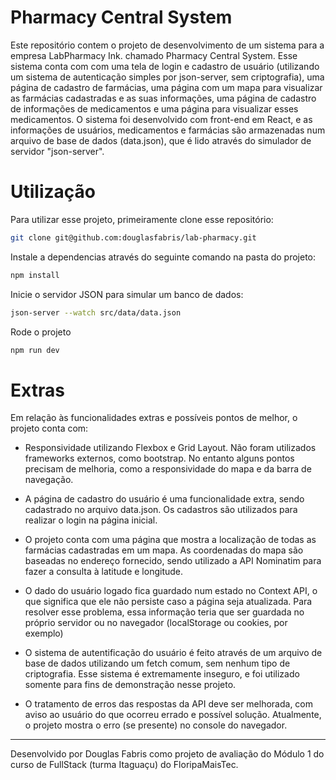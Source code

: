 # Pharmacy Central System

Este repositório contem o projeto de desenvolvimento de um sistema para a empresa LabPharmacy Ink. chamado Pharmacy Central System. Esse sistema conta com com uma tela de login e cadastro de usuário (utilizando um sistema de autenticação simples por json-server, sem criptografia), uma página de cadastro de farmácias, uma página com um mapa para visualizar as farmácias cadastradas e as suas informações, uma página de cadastro de informações de medicamentos e uma página para visualizar esses medicamentos. O sistema foi desenvolvido com front-end em React, e as informações de usuários, medicamentos e farmácias são armazenadas num arquivo de base de dados (data.json), que é lido através do simulador de servidor "json-server".

# Utilização

Para utilizar esse projeto, primeiramente clone esse repositório:

```bash
git clone git@github.com:douglasfabris/lab-pharmacy.git
```

Instale a dependencias através do seguinte comando na pasta do projeto:

```bash
npm install
```

Inicie o servidor JSON para simular um banco de dados:

```bash
json-server --watch src/data/data.json
```

Rode o projeto

```bash
npm run dev
```

# Extras

Em relação às funcionalidades extras e possíveis pontos de melhor, o projeto conta com:

- Responsividade utilizando Flexbox e Grid Layout. Não foram utilizados frameworks externos, como bootstrap. No entanto alguns pontos precisam de melhoria, como a responsividade do mapa e da barra de navegação.

- A página de cadastro do usuário é uma funcionalidade extra, sendo cadastrado no arquivo data.json. Os cadastros são utilizados para realizar o login na página inicial.

- O projeto conta com uma página que mostra a localização de todas as farmácias cadastradas em um mapa. As coordenadas do mapa são baseadas no endereço fornecido, sendo utilizado a API Nominatim para fazer a consulta à latitude e longitude.

- O dado do usuário logado fica guardado num estado no Context API, o que significa que ele não persiste caso a página seja atualizada. Para resolver esse problema, essa informação teria que ser guardada no próprio servidor ou no navegador (localStorage ou cookies, por exemplo)

- O sistema de autentificação do usuário é feito através de um arquivo de base de dados utilizando um fetch comum, sem nenhum tipo de criptografia. Esse sistema é extremamente inseguro, e foi utilizado somente para fins de demonstração nesse projeto.

- O tratamento de erros das respostas da API deve ser melhorada, com aviso ao usuário do que ocorreu errado e possível solução. Atualmente, o projeto mostra o erro (se presente) no console do navegador.

---

Desenvolvido por Douglas Fabris como projeto de avaliação do Módulo 1 do curso de FullStack (turma Itaguaçu) do FloripaMaisTec.

